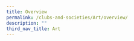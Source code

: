```yaml
---
title: Overview
permalink: /clubs-and-societies/Art/overview/
description: ""
third_nav_title: Art
---
```

